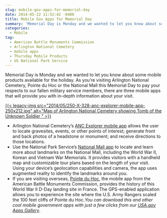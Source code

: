 ```yaml
---
slug: mobile-gov-apps-for-memorial-day
date: 2014-05-22 11:52:42 -0400
title: Mobile Gov Apps for Memorial Day
summary: 'Memorial Day is Monday and we wanted to let you know about some mobile products available for the holiday. As you&#8217;re visiting Arlington National Cemetery, Pointe du Hoc or the National Mall this Memorial Day to pay your respects to our fallen military service members, there are three mobile apps that will provide you with'
categories:
  - Mobile
tag:
  - American Battle Monuments Commission
  - Arlington National Cemetery
  - mobile apps
  - Thursday Mobile Products
  - US National Park Service
---
```


Memorial Day is Monday and we wanted to let you know about some mobile products available for the holiday. As you&#8217;re visiting Arlington National Cemetery, Pointe du Hoc or the National Mall this Memorial Day to pay your respects to our fallen military service members, there are three mobile apps that will provide you with in-depth information about your visit.

[{{< legacy-img src="2014/05/250-X-328-anc-explorer-mobile-app-250x212.jpg" alt="Map of Arlington National Cemetery showing Tomb of the Unknown Soldier " >}}](https://s3.amazonaws.com/digitalgov/_legacy-img/2014/05/250-X-328-anc-explorer-mobile-app.jpg)

  * Arlington National Cemetery&#8217;s [ANC Explorer mobile app](http://www.arlingtoncemetery.mil/map/ancexplorer.aspx) allows the user to locate gravesites, events, or other points of interest; generate front and back photos of a headstone or monument; and receive directions to those locations.
  * Use the National Park Service&#8217;s [National Mall app](http://www.nps.gov/nama/photosmultimedia/app-page.htm) to locate and learn more about landmarks on the National Mall, including the World War II, Korean and Vietnam War Memorials. It provides visitors with a handheld map and customizable tour plans based on the length of your visit. Using your device’s geolocation capabilities and camera, the app uses augmented reality to identify the landmarks around you.
  * If you are visiting overseas, [Pointe du Hoc](http://www.abmc.gov/multimedia?field_monument_war_tid=All&type%5B%5D=mobile_app), the mobile app from the American Battle Monuments Commission, provides the history of this World War II D-Day landing site in France. The GPS-enabled application allows you to experience the site where the U.S. Army Rangers scaled the 100 feet cliffs of Pointe du Hoc._You can download this and other cool mobile government apps with just a few clicks from our [USA.gov Apps Gallery](http://apps.usa.gov/)_.